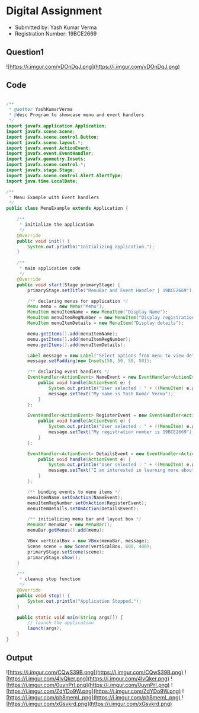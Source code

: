 # Digital Assignment
- Submitted by: Yash Kumar Verma
- Registration Number: 19BCE2669


## Question1
![https://i.imgur.com/vDOnDqJ.png](https://i.imgur.com/vDOnDqJ.png)

## Code
```JAVA

/**
 * @author YashKumarVerma
 * @desc Program to showcase menu and event handlers 
 */
import javafx.application.Application;
import javafx.scene.Scene;
import javafx.scene.control.Button;
import javafx.scene.layout.*;
import javafx.event.ActionEvent;
import javafx.event.EventHandler;
import javafx.geometry.Insets;
import javafx.scene.control.*;
import javafx.stage.Stage;
import javafx.scene.control.Alert.AlertType;
import java.time.LocalDate;

/**
 * Menu Example with Event handlers
 */
public class MenuExample extends Application {

    /**
     * initialize the application
     */
    @Override
    public void init() {
        System.out.println("Initializing application.");
    }

    /**
     * main application code
     */
    @Override
    public void start(Stage primaryStage) {
        primaryStage.setTitle("MenuBar and Event Handler | 19BCE2669");

        /** declaring menus for application */
        Menu menu = new Menu("Menu");
        MenuItem menuItemName = new MenuItem("Display Name");
        MenuItem menuItemRegNumber = new MenuItem("Display registration number");
        MenuItem menuItemDetails = new MenuItem("Display details");

        menu.getItems().add(menuItemName);
        menu.getItems().add(menuItemRegNumber);
        menu.getItems().add(menuItemDetails);

        Label message = new Label("Select options from menu to view details");
        message.setPadding(new Insets(50, 50, 50, 50));

        /** declaring event handlers */
        EventHandler<ActionEvent> NameEvent = new EventHandler<ActionEvent>() {
            public void handle(ActionEvent e) {
                System.out.println("User selected : " + ((MenuItem) e.getSource()).getText());
                message.setText("My name is Yash Kumar Verma");
            }
        };

        EventHandler<ActionEvent> RegisterEvent = new EventHandler<ActionEvent>() {
            public void handle(ActionEvent e) {
                System.out.println("User selected : " + ((MenuItem) e.getSource()).getText());
                message.setText("My registration number is 19BCE2669");
            }
        };

        EventHandler<ActionEvent> DetailsEvent = new EventHandler<ActionEvent>() {
            public void handle(ActionEvent e) {
                System.out.println("User selected : " + ((MenuItem) e.getSource()).getText());
                message.setText("I am interested in learning more about javafx and event handlers.");
            }
        };

        /** binding events to menu items */
        menuItemName.setOnAction(NameEvent);
        menuItemRegNumber.setOnAction(RegisterEvent);
        menuItemDetails.setOnAction(DetailsEvent);

        /** initializing menu bar and layout box */
        MenuBar menuBar = new MenuBar();
        menuBar.getMenus().add(menu);

        VBox verticalBox = new VBox(menuBar, message);
        Scene scene = new Scene(verticalBox, 600, 400);
        primaryStage.setScene(scene);
        primaryStage.show();
    }

    /**
     * cleanup stop function
     */
    @Override
    public void stop() {
        System.out.println("Application Stopped.");
    }

    public static void main(String args[]) {
        // launch the application
        launch(args);
    }
}
```


## Output
![https://i.imgur.com/CQwS39B.png](https://i.imgur.com/CQwS39B.png)
![https://i.imgur.com/4lvQker.png](https://i.imgur.com/4lvQker.png)
![https://i.imgur.com/0uynPrI.png](https://i.imgur.com/0uynPrI.png)
![https://i.imgur.com/ZdYDo9W.png](https://i.imgur.com/ZdYDo9W.png)
![https://i.imgur.com/ph8memL.png](https://i.imgur.com/ph8memL.png)
![https://i.imgur.com/xGsvkrd.png](https://i.imgur.com/xGsvkrd.png)